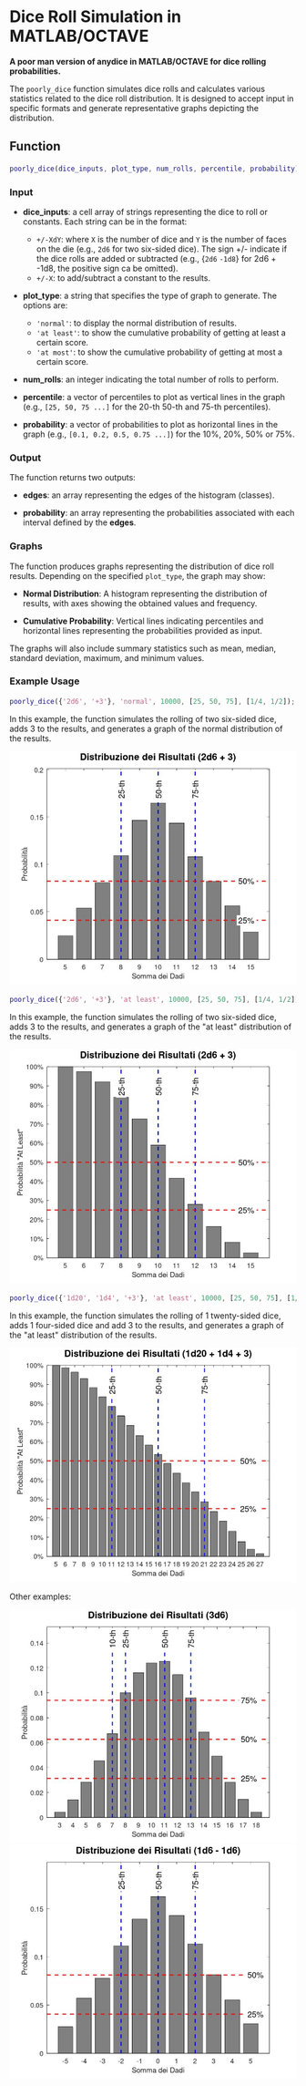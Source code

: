 # Dice Roll Simulation in MATLAB/OCTAVE

**A poor man version of anydice in MATLAB/OCTAVE for dice rolling probabilities.**

The `poorly_dice` function simulates dice rolls and calculates various statistics related to the dice roll distribution. It is designed to accept input in specific formats and generate representative graphs depicting the distribution.

## Function

```matlab
poorly_dice(dice_inputs, plot_type, num_rolls, percentile, probability)
```

### Input

- **dice_inputs**: a cell array of strings representing the dice to roll or constants. Each string can be in the format:
  - `+/-XdY`: where `X` is the number of dice and `Y` is the number of faces on the die (e.g., `2d6` for two six-sided dice). The sign +/- indicate if the dice rolls are added or subtracted (e.g., {`2d6` `-1d8`} for 2d6 + -1d8, the positive sign ca be omitted).
  - `+/-X`: to add/subtract a constant to the results.
  
- **plot_type**: a string that specifies the type of graph to generate. The options are:
  - `'normal'`: to display the normal distribution of results.
  - `'at least'`: to show the cumulative probability of getting at least a certain score.
  - `'at most'`: to show the cumulative probability of getting at most a certain score.
  
- **num_rolls**: an integer indicating the total number of rolls to perform.

- **percentile**: a vector of percentiles to plot as vertical lines in the graph (e.g., `[25, 50, 75 ...]` for the 20-th 50-th and 75-th percentiles).

- **probability**: a vector of probabilities to plot as horizontal lines in the graph (e.g., `[0.1, 0.2, 0.5, 0.75 ...]`) for the 10%, 20%, 50% or 75%.

### Output
The function returns two outputs:

- **edges**: an array representing the edges of the histogram (classes).
  
- **probability**: an array representing the probabilities associated with each interval defined by the **edges**.

### Graphs

The function produces graphs representing the distribution of dice roll results. Depending on the specified `plot_type`, the graph may show:

- **Normal Distribution**: A histogram representing the distribution of results, with axes showing the obtained values and frequency.
  
- **Cumulative Probability**: Vertical lines indicating percentiles and horizontal lines representing the probabilities provided as input. 

The graphs will also include summary statistics such as mean, median, standard deviation, maximum, and minimum values.

### Example Usage

```matlab
poorly_dice({'2d6', '+3'}, 'normal', 10000, [25, 50, 75], [1/4, 1/2]);
```

In this example, the function simulates the rolling of two six-sided dice, adds 3 to the results, and generates a graph of the normal distribution of the results.

![Alt text](2d6_plus3.jpg)

```matlab
poorly_dice({'2d6', '+3'}, 'at least', 10000, [25, 50, 75], [1/4, 1/2]);
```

In this example, the function simulates the rolling of two six-sided dice, adds 3 to the results, and generates a graph of the "at least" distribution of the results.

![Alt text](2d6_plus3_at_least.jpg)

```matlab
poorly_dice({'1d20', '1d4', '+3'}, 'at least', 10000, [25, 50, 75], [1/4, 1/2]);
```

In this example, the function simulates the rolling of 1 twenty-sided dice, adds 1 four-sided dice and add 3 to the results, and generates a graph of the "at least" distribution of the results.

![Alt text](1d20_plus_1d4_plus_3_at_least.jpg)

Other examples:

![Alt text](3d6.jpg)
![Alt text](d6_minus_d6.jpg)



